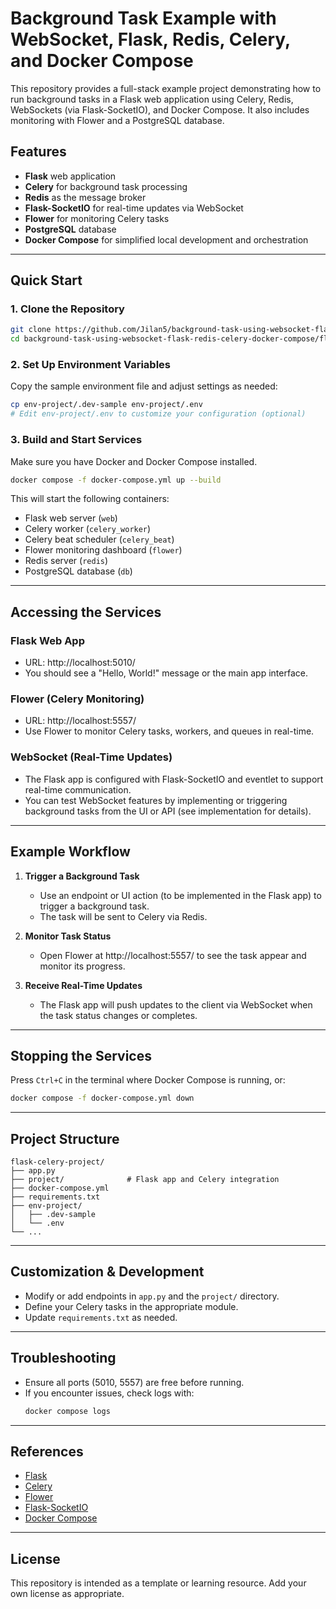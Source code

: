 # Background Task Example with WebSocket, Flask, Redis, Celery, and Docker Compose

This repository provides a full-stack example project demonstrating how to run background tasks in a Flask web application using Celery, Redis, WebSockets (via Flask-SocketIO), and Docker Compose. It also includes monitoring with Flower and a PostgreSQL database.

## Features

- **Flask** web application
- **Celery** for background task processing
- **Redis** as the message broker
- **Flask-SocketIO** for real-time updates via WebSocket
- **Flower** for monitoring Celery tasks
- **PostgreSQL** database
- **Docker Compose** for simplified local development and orchestration

---

## Quick Start

### 1. Clone the Repository

```bash
git clone https://github.com/Jilan5/background-task-using-websocket-flask-redis-celery-docker-compose.git
cd background-task-using-websocket-flask-redis-celery-docker-compose/flask-celery-project
```

### 2. Set Up Environment Variables

Copy the sample environment file and adjust settings as needed:

```bash
cp env-project/.dev-sample env-project/.env
# Edit env-project/.env to customize your configuration (optional)
```

### 3. Build and Start Services

Make sure you have Docker and Docker Compose installed.

```bash
docker compose -f docker-compose.yml up --build
```

This will start the following containers:
- Flask web server (`web`)
- Celery worker (`celery_worker`)
- Celery beat scheduler (`celery_beat`)
- Flower monitoring dashboard (`flower`)
- Redis server (`redis`)
- PostgreSQL database (`db`)

---

## Accessing the Services

### Flask Web App

- URL: http://localhost:5010/
- You should see a "Hello, World!" message or the main app interface.

### Flower (Celery Monitoring)

- URL: http://localhost:5557/
- Use Flower to monitor Celery tasks, workers, and queues in real-time.

### WebSocket (Real-Time Updates)

- The Flask app is configured with Flask-SocketIO and eventlet to support real-time communication.
- You can test WebSocket features by implementing or triggering background tasks from the UI or API (see implementation for details).

---

## Example Workflow

1. **Trigger a Background Task**
    - Use an endpoint or UI action (to be implemented in the Flask app) to trigger a background task.
    - The task will be sent to Celery via Redis.

2. **Monitor Task Status**
    - Open Flower at http://localhost:5557/ to see the task appear and monitor its progress.

3. **Receive Real-Time Updates**
    - The Flask app will push updates to the client via WebSocket when the task status changes or completes.

---

## Stopping the Services

Press `Ctrl+C` in the terminal where Docker Compose is running, or:

```bash
docker compose -f docker-compose.yml down
```

---

## Project Structure

```
flask-celery-project/
├── app.py
├── project/              # Flask app and Celery integration
├── docker-compose.yml
├── requirements.txt
├── env-project/
│   ├── .dev-sample
│   └── .env
└── ...
```

---

## Customization & Development

- Modify or add endpoints in `app.py` and the `project/` directory.
- Define your Celery tasks in the appropriate module.
- Update `requirements.txt` as needed.

---

## Troubleshooting

- Ensure all ports (5010, 5557) are free before running.
- If you encounter issues, check logs with:
  ```bash
  docker compose logs
  ```

---

## References

- [Flask](https://flask.palletsprojects.com/)
- [Celery](https://docs.celeryq.dev/)
- [Flower](https://flower.readthedocs.io/)
- [Flask-SocketIO](https://flask-socketio.readthedocs.io/)
- [Docker Compose](https://docs.docker.com/compose/)

---

## License

This repository is intended as a template or learning resource. Add your own license as appropriate.

```
